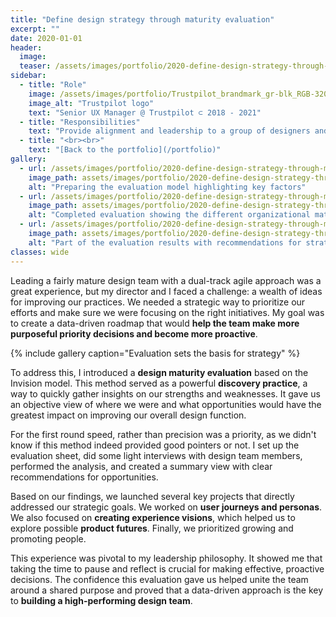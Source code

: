 ```yaml
---
title: "Define design strategy through maturity evaluation"
excerpt: ""
date: 2020-01-01
header:
  image:
  teaser: /assets/images/portfolio/2020-define-design-strategy-through-maturity-evaluation-1.png
sidebar:
  - title: "Role"
    image: /assets/images/portfolio/Trustpilot_brandmark_gr-blk_RGB-320x132px.png
    image_alt: "Trustpilot logo"
    text: "Senior UX Manager @ Trustpilot ⊂ 2018 - 2021"
  - title: "Responsibilities"
    text: "Provide alignment and leadership to a group of designers and researchers working on the B2B product."
  - title: "<br><br>" 
    text: "[Back to the portfolio](/portfolio)"    
gallery:
  - url: /assets/images/portfolio/2020-define-design-strategy-through-maturity-evaluation-1.png
    image_path: assets/images/portfolio/2020-define-design-strategy-through-maturity-evaluation-1.png
    alt: "Preparing the evaluation model highlighting key factors"
  - url: /assets/images/portfolio/2020-define-design-strategy-through-maturity-evaluation-2.png
    image_path: assets/images/portfolio/2020-define-design-strategy-through-maturity-evaluation-2.png
    alt: "Completed evaluation showing the different organizational maturity levels"
  - url: /assets/images/portfolio/2020-define-design-strategy-through-maturity-evaluation-3.png
    image_path: assets/images/portfolio/2020-define-design-strategy-through-maturity-evaluation-3.png
    alt: "Part of the evaluation results with recommendations for strategy"
classes: wide
---
```


Leading a fairly mature design team with a dual-track agile approach was a great experience, but my director and I faced a challenge: a wealth of ideas for improving our practices. We needed a strategic way to prioritize our efforts and make sure we were focusing on the right initiatives. My goal was to create a data-driven roadmap that would **help the team make more purposeful priority decisions and become more proactive**.

{% include gallery caption="Evaluation sets the basis for strategy" %}

To address this, I introduced a **design maturity evaluation** based on the Invision model. This method served as a powerful **discovery practice**, a way to quickly gather insights on our strengths and weaknesses. It gave us an objective view of where we were and what opportunities would have the greatest impact on improving our overall design function. 

For the first round speed, rather than precision was a priority, as we didn't know if this method indeed provided good pointers or not. I set up the evaluation sheet, did some light interviews with design team members, performed the analysis, and created a summary view with clear recommendations for opportunities.

Based on our findings, we launched several key projects that directly addressed our strategic goals. We worked on **user journeys and personas**. We also focused on **creating experience visions**, which helped us to explore possible **product futures**. Finally, we prioritized growing and promoting people. 

This experience was pivotal to my leadership philosophy. It showed me that taking the time to pause and reflect is crucial for making effective, proactive decisions. The confidence this evaluation gave us helped unite the team around a shared purpose and proved that a data-driven approach is the key to **building a high-performing design team**.